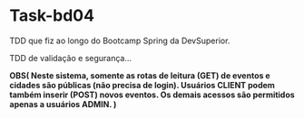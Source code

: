 # Task-bd04

TDD que fiz ao longo do Bootcamp Spring da DevSuperior.

 TDD de validação e segurança...
 
   **OBS(
 Neste sistema, somente as rotas de leitura (GET) de eventos e cidades são públicas (não precisa de login).
 Usuários CLIENT podem também inserir (POST) novos eventos.
 Os demais acessos são permitidos apenas a usuários ADMIN.
 )**
